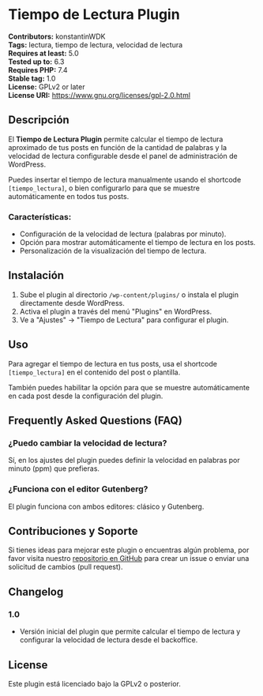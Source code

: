 # Tiempo de Lectura Plugin

**Contributors:** konstantinWDK  
**Tags:** lectura, tiempo de lectura, velocidad de lectura  
**Requires at least:** 5.0  
**Tested up to:** 6.3  
**Requires PHP:** 7.4  
**Stable tag:** 1.0  
**License:** GPLv2 or later  
**License URI:** https://www.gnu.org/licenses/gpl-2.0.html  

## Descripción

El **Tiempo de Lectura Plugin** permite calcular el tiempo de lectura aproximado de tus posts en función de la cantidad de palabras y la velocidad de lectura configurable desde el panel de administración de WordPress.

Puedes insertar el tiempo de lectura manualmente usando el shortcode `[tiempo_lectura]`, o bien configurarlo para que se muestre automáticamente en todos tus posts.

### Características:
- Configuración de la velocidad de lectura (palabras por minuto).
- Opción para mostrar automáticamente el tiempo de lectura en los posts.
- Personalización de la visualización del tiempo de lectura.

## Instalación

1. Sube el plugin al directorio `/wp-content/plugins/` o instala el plugin directamente desde WordPress.
2. Activa el plugin a través del menú "Plugins" en WordPress.
3. Ve a "Ajustes" -> "Tiempo de Lectura" para configurar el plugin.

## Uso

Para agregar el tiempo de lectura en tus posts, usa el shortcode `[tiempo_lectura]` en el contenido del post o plantilla.

También puedes habilitar la opción para que se muestre automáticamente en cada post desde la configuración del plugin.

## Frequently Asked Questions (FAQ)

### ¿Puedo cambiar la velocidad de lectura?

Sí, en los ajustes del plugin puedes definir la velocidad en palabras por minuto (ppm) que prefieras.

### ¿Funciona con el editor Gutenberg?

El plugin funciona con ambos editores: clásico y Gutenberg.

## Contribuciones y Soporte

Si tienes ideas para mejorar este plugin o encuentras algún problema, por favor visita nuestro [repositorio en GitHub](https://github.com/konstantinWDK/tiempo-de-lectura-plugin) para crear un issue o enviar una solicitud de cambios (pull request).

## Changelog

### 1.0
- Versión inicial del plugin que permite calcular el tiempo de lectura y configurar la velocidad de lectura desde el backoffice.

## License

Este plugin está licenciado bajo la GPLv2 o posterior.  
